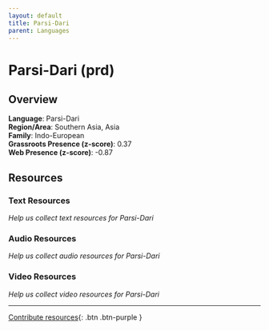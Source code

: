 ```yaml
---
layout: default
title: Parsi-Dari
parent: Languages
---
```


# Parsi-Dari (prd)

## Overview

**Language**: Parsi-Dari  
**Region/Area**: Southern Asia, Asia  
**Family**: Indo-European  
**Grassroots Presence (z-score)**: 0.37  
**Web Presence (z-score)**: -0.87  

## Resources

### Text Resources
*Help us collect text resources for Parsi-Dari*

### Audio Resources
*Help us collect audio resources for Parsi-Dari*

### Video Resources
*Help us collect video resources for Parsi-Dari*

---

[Contribute resources](https://forms.office.com/e/1SfLJx3u1r){: .btn .btn-purple }

